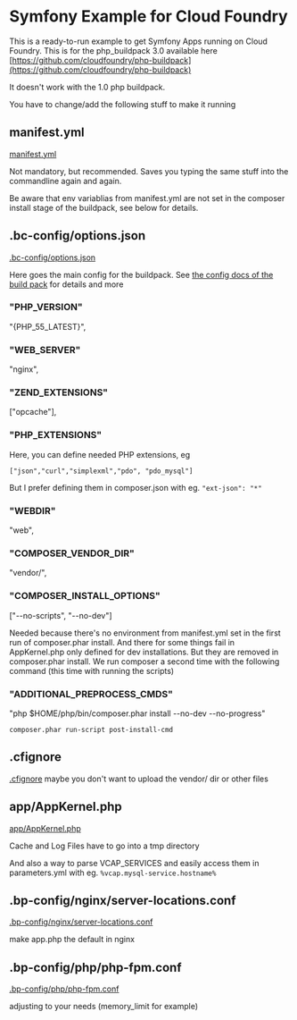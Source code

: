 Symfony Example for Cloud Foundry
========================

This is a ready-to-run example to get Symfony Apps running on Cloud Foundry. This is for the php_buildpack 3.0 available here [https://github.com/cloudfoundry/php-buildpack](https://github.com/cloudfoundry/php-buildpack)

It doesn't work with the 1.0 php buildpack.

You have to change/add the following stuff to make it running

## manifest.yml


[manifest.yml](manifest.yml)

Not mandatory, but recommended. Saves you typing the same stuff into the commandline again and again.

Be aware that env variablias from manifest.yml are not set in the composer install stage of the buildpack, see below for details.

## .bc-config/options.json

[.bc-config/options.json](.bc-config/options.json)

Here goes the main config for the buildpack. 
See [the config docs of the build pack](https://github.com/cloudfoundry/php-buildpack/blob/master/docs/config.md) for details and more

### "PHP_VERSION"

 "{PHP_55_LATEST}",

### "WEB_SERVER"

 "nginx",

### "ZEND_EXTENSIONS"

 ["opcache"],

### "PHP_EXTENSIONS"

Here, you can define needed PHP extensions, eg

`["json","curl","simplexml","pdo", "pdo_mysql"]`
 
But I prefer defining them in composer.json with eg. `"ext-json": "*"`


### "WEBDIR"

 "web",
### "COMPOSER_VENDOR_DIR"

 "vendor/",

### "COMPOSER_INSTALL_OPTIONS"

 ["--no-scripts", "--no-dev"]
 
 Needed because there's no environment from manifest.yml set in the first run of composer.phar install. And there for some things fail in AppKernel.php only defined for dev installations. But they are removed in composer.phar install. We run composer a second time with the following command (this time with running the scripts)
 
### "ADDITIONAL_PREPROCESS_CMDS"

 "php $HOME/php/bin/composer.phar install --no-dev --no-progress"
 
 `composer.phar run-script post-install-cmd`


## .cfignore

[.cfignore](.cfignore)
maybe you don't want to upload the vendor/ dir or other files

## app/AppKernel.php

[app/AppKernel.php](https://github.com/chregu/cf-symfony-example/commit/5d69d4c05379510f5e7206272b7529de478fb372#diff-c23da96dc8986a4cee89980f3aad30e0)


Cache and Log Files have to go into a tmp directory

And also a way to parse VCAP_SERVICES and easily access them in parameters.yml with eg. `%vcap.mysql-service.hostname%`

## .bp-config/nginx/server-locations.conf

[.bp-config/nginx/server-locations.conf](.bp-config/nginx/server-locations.conf)

make app.php the default in nginx

## .bp-config/php/php-fpm.conf

[.bp-config/php/php-fpm.conf](.bp-config/php/php-fpm.conf)

adjusting to your needs (memory_limit for example)